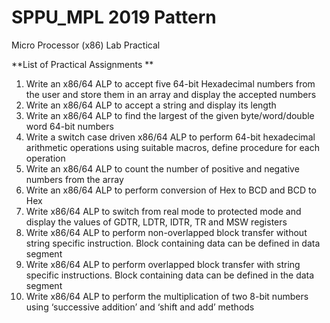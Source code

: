 # SPPU_MPL 2019 Pattern
Micro Processor (x86) Lab Practical 

**List of Practical Assignments **
1.	Write an x86/64 ALP to accept five 64-bit Hexadecimal numbers from the user and store them in an array and display the accepted numbers
2.	Write an x86/64 ALP to accept a string and display its length
3.	Write an x86/64 ALP to find the largest of the given byte/word/double word 64-bit numbers
4.	Write a switch case driven x86/64 ALP to perform 64-bit hexadecimal arithmetic operations using suitable macros, define procedure for each operation
5.	Write an x86/64 ALP to count the number of positive and negative numbers from the array
6.	Write an x86/64 ALP to perform conversion of Hex to BCD and BCD to Hex
7.	Write x86/64 ALP to switch from real mode to protected mode and display the values of GDTR, LDTR, IDTR, TR and MSW registers
8.	Write x86/64 ALP to perform non-overlapped block transfer without string specific instruction. Block containing data can be defined in data segment
9.	Write x86/64 ALP to perform overlapped block transfer with string specific instructions. Block containing data can be defined in the data segment
10.	Write x86/64 ALP to perform the multiplication of two 8-bit numbers using ‘successive addition’ and ‘shift and add’ methods
